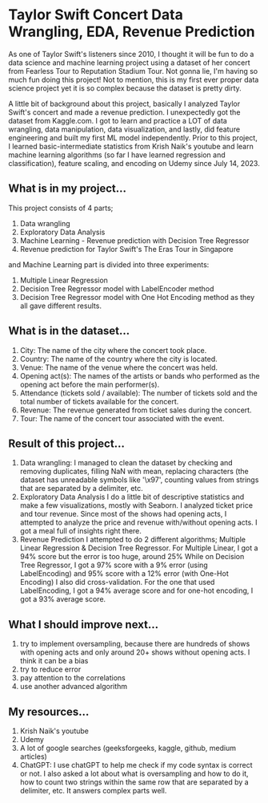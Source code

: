 # Taylor Swift Concert Data Wrangling, EDA, Revenue Prediction

As one of Taylor Swift's listeners since 2010, I thought it will be fun to do a data science and machine learning project using a dataset of her concert from Fearless Tour to Reputation Stadium Tour. Not gonna lie, I'm having so much fun doing this project! Not to mention, this is my first ever proper data science project yet it is so complex because the dataset is pretty dirty.

A little bit of background about this project, basically I analyzed Taylor Swift's concert and made a revenue prediction. I unexpectedly got the dataset from Kaggle.com. I got to learn and practice a LOT of data wrangling, data manipulation, data visualization, and lastly, did feature engineering and built my first ML model independently. Prior to this project, I learned basic-intermediate statistics from Krish Naik's youtube and learn machine learning algorithms (so far I have learned regression and classification), feature scaling, and encoding on Udemy since July 14, 2023.

## What is in my project...
This project consists of 4 parts;
1) Data wrangling
2) Exploratory Data Analysis
3) Machine Learning - Revenue prediction with Decision Tree Regressor
4) Revenue prediction for Taylor Swift's The Eras Tour in Singapore

and Machine Learning part is divided into three experiments:
1) Multiple Linear Regression
2) Decision Tree Regressor model with LabelEncoder method
3) Decision Tree Regressor model with One Hot Encoding method
as they all gave different results.

## What is in the dataset...
1) City: The name of the city where the concert took place.
2) Country: The name of the country where the city is located.
3) Venue: The name of the venue where the concert was held.
4) Opening act(s): The names of the artists or bands who performed as the opening act before the main performer(s).
5) Attendance (tickets sold / available): The number of tickets sold and the total number of tickets available for the concert.
6) Revenue: The revenue generated from ticket sales during the concert.
7) Tour: The name of the concert tour associated with the event.

## Result of this project...
1) Data wrangling:
   I managed to clean the dataset by checking and removing duplicates, filling NaN with mean, replacing characters (the dataset has unreadable symbols like '\x97', counting values from strings that are separated by a delimiter, etc.
2) Exploratory Data Analysis
   I do a little bit of descriptive statistics and make a few visualizations, mostly with Seaborn. I analyzed ticket price and tour revenue. Since most of the shows had opening acts, I attempted to analyze the price and revenue with/without opening acts. I got a meal full of insights right there.
3) Revenue Prediction
   I attempted to do 2 different algorithms; Multiple Linear Regression & Decision Tree Regressor.
   For Multiple Linear, I got a 94% score but the error is too huge, around 25%
   While on Decision Tree Regressor, I got a 97% score with a 9% error (using LabelEncoding)
   and 95% score with a 12% error (with One-Hot Encoding)
   I also did cross-validation. For the one that used LabelEncoding, I got a 94% average score
   and for one-hot encoding, I got a 93% average score.

## What I should improve next...
1) try to implement oversampling, because there are hundreds of shows with opening acts and only around 20+ shows without opening acts. I think it can be a bias
2) try to reduce error
3) pay attention to the correlations
4) use another advanced algorithm

## My resources...
1) Krish Naik's youtube
2) Udemy
3) A lot of google searches (geeksforgeeks, kaggle, github, medium articles)
4) ChatGPT: I use chatGPT to help me check if my code syntax is correct or not. I also asked a lot about what is oversampling and how to do it, how to count two strings within the same row that are separated by a delimiter, etc. It answers complex parts well.
